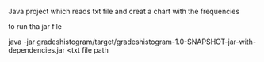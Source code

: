 

 Java project which reads txt file and creat a chart with the frequencies

 to run tha jar file

  java -jar gradeshistogram/target/gradeshistogram-1.0-SNAPSHOT-jar-with-dependencies.jar <txt file path

